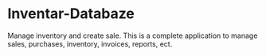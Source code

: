 # Inventar-Databaze
Manage inventory and create sale.
This is a complete application to manage sales, purchases, inventory, invoices, reports, ect.
